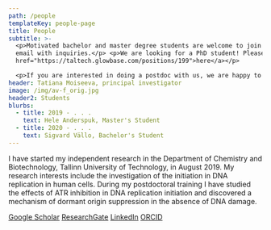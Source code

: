 ```yaml
---
path: /people
templateKey: people-page
title: People
subtitle: >-
  <p>Motivated bachelor and master degree students are welcome to join! Please
  email with inquiries.</p> <p>We are looking for a PhD student! Please apply <a
  href="https://taltech.glowbase.com/positions/199">here</a></p>

  <p>If you are interested in doing a postdoc with us, we are happy to help you apply for a <a href="https://www.etag.ee/en/funding/mobility-funding/mobilitas-pluss/mobilitas-pluss-post-doctoral-researcher-grant/">postdoctoral fellowship</a>, please email with inquiries! </p>
header: Tatiana Moiseeva, principal investigator
image: /img/av-f_orig.jpg
header2: Students
blurbs:
  - title: 2019 - . . .
    text: Hele Anderspuk, Master's Student
  - title: 2020 - . . .
    text: Sigvard Vällo, Bachelor's Student
---
```


​I have started my independent research in the Department of Chemistry and Biotechnology, Tallinn University of Technology, in August 2019. My research interests include the investigation of the initiation in DNA replication in human cells. During my postdoctoral training I have studied the effects of ATR inhibition in DNA replication initiation and discovered a mechanism of dormant origin suppression in the absence of DNA damage.

[​Google Scholar](https://scholar.google.com/citations?user=NtQe0-MAAAAJ&hl=en) [ResearchGate](https://www.researchgate.net/profile/Tatiana_Moiseeva) [LinkedIn](https://ee.linkedin.com/in/tatiana-moiseeva-382b4b54) [ORCID](https://orcid.org/0000-0002-1181-9519)
